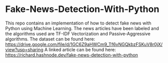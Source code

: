 # Fake-News-Detection-With-Python
This repo contains an implementation of how to detect fake news with Python using Machine Learning.
The news articles have been labeled and the algorithms used are TF-IDF Vectorization and Passive-Aggressive algorithms.
The dataset can be found here:  https://drive.google.com/file/d/1GC6Z9aHWCm9_Tf6vNGQkbzFSKuV8r0jX/view?usp=sharing
A linked article can be found here: https://richard.hashnode.dev/fake-news-detection-with-python

